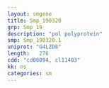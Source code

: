 ```yaml
---
layout: smgene
title: Smp_190320
grp: Smp_19
description: "pol polyprotein"
smp: Smp_190320.1
uniprot: "G4LZD8"
length:   276
cdd: "cd06094, cl11403"
kk: ns
categories: sm
---
```

